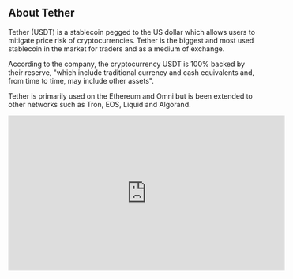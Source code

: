 ## About Tether

Tether (USDT) is a stablecoin pegged to the US dollar which allows users to mitigate price risk of cryptocurrencies. Tether is the biggest and most used stablecoin in the market for traders and as a medium of exchange.

According to the company, the cryptocurrency USDT is 100% backed by their reserve, "which include traditional currency and cash equivalents and, from time to time, may include other assets".

Tether is primarily used on the Ethereum and Omni but is been extended to other networks such as Tron, EOS, Liquid and Algorand.

<iframe width="560" height="315" src="https://www.youtube.com/watch?v=GsSSLDzKCOE" frameborder="0" allow="accelerometer; autoplay; clipboard-write; encrypted-media; gyroscope; picture-in-picture" allowfullscreen></iframe>